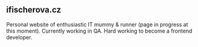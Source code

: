 ## ifischerova.cz 
Personal website of enthusiastic IT mummy & runner (page in progress at this moment). 
Currently working in QA. Hard working to become a frontend developer.

